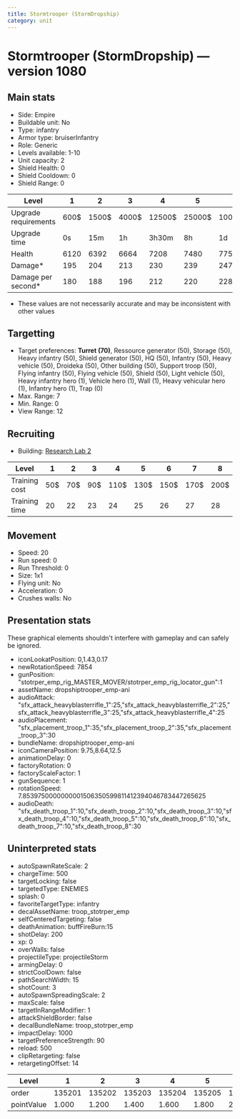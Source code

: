 ```yaml
---
title: Stormtrooper (StormDropship)
category: unit
---
```


# Stormtrooper (StormDropship) — version 1080

## Main stats

  * Side: Empire
  * Buildable unit: No
  * Type: infantry
  * Armor type: bruiserInfantry
  * Role: Generic
  * Levels available: 1-10
  * Unit capacity: 2
  * Shield Health: 0
  * Shield Cooldown: 0
  * Shield Range: 0

|Level               |1   |2    |3    |4     |5     |6      |7      |8      |9       |10      |
|--------------------|----|-----|-----|------|------|-------|-------|-------|--------|--------|
|Upgrade requirements|600$|1500$|4000$|12500$|25000$|100000$|160000$|320000$|1000000$|1750000$|
|Upgrade time        |0s  |15m  |1h   |3h30m |8h    |1d     |2d     |3d12h  |5d      |1w1d    |
|Health              |6120|6392 |6664 |7208  |7480  |7752   |8024   |8432   |8840    |10200   |
|Damage*             |195 |204  |213  |230   |239   |247    |256    |269    |282     |325     |
|Damage per second*  |180 |188  |196  |212   |220   |228    |236    |248    |260     |300     |

* These values are not necessarily accurate and may be inconsistent with other values

## Targetting

  * Target preferences: **Turret (70)**, Ressource generator (50), Storage (50), Heavy infantry (50), Shield generator (50), HQ (50), Infantry (50), Heavy vehicle (50), Droideka (50), Other building (50), Support troop (50), Flying infantry (50), Flying vehicle (50), Shield (50), Light vehicle (50), Heavy infantry hero (1), Vehicle hero (1), Wall (1), Heavy vehicular hero (1), Infantry hero (1), Trap (0)
  * Max. Range: 7
  * Min. Range: 0
  * View Range: 12

## Recruiting

  * Building: [Research Lab 2](empireOffenseLab.html)

|Level        |1  |2  |3  |4   |5   |6   |7   |8   |9   |10  |
|-------------|---|---|---|----|----|----|----|----|----|----|
|Training cost|50$|70$|90$|110$|130$|150$|170$|200$|210$|230$|
|Training time|20 |22 |23 |24  |25  |26  |27  |28  |29  |30  |

## Movement

  * Speed: 20
  * Run speed: 0
  * Run Threshold: 0
  * Size: 1x1
  * Flying unit: No
  * Acceleration: 0
  * Crushes walls: No

## Presentation stats

These graphical elements shouldn't interfere with gameplay and can safely be ignored.

  * iconLookatPosition: 0,1.43,0.17
  * newRotationSpeed: 7854
  * gunPosition: "stotrper_emp_rig_MASTER_MOVER/stotrper_emp_rig_locator_gun":1
  * assetName: dropshiptrooper_emp-ani
  * audioAttack: "sfx_attack_heavyblasterrifle_1":25,"sfx_attack_heavyblasterrifle_2":25,"sfx_attack_heavyblasterrifle_3":25,"sfx_attack_heavyblasterrifle_4":25
  * audioPlacement: "sfx_placement_troop_1":35,"sfx_placement_troop_2":35,"sfx_placement_troop_3":30
  * bundleName: dropshiptrooper_emp-ani
  * iconCameraPosition: 9.75,8.64,12.5
  * animationDelay: 0
  * factoryRotation: 0
  * factoryScaleFactor: 1
  * gunSequence: 1
  * rotationSpeed: 7.8539750000000001506350599811412394046783447265625
  * audioDeath: "sfx_death_troop_1":10,"sfx_death_troop_2":10,"sfx_death_troop_3":10,"sfx_death_troop_4":10,"sfx_death_troop_5":10,"sfx_death_troop_6":10,"sfx_death_troop_7":10,"sfx_death_troop_8":30

## Uninterpreted stats

  * autoSpawnRateScale: 2
  * chargeTime: 500
  * targetLocking: false
  * targetedType: ENEMIES
  * splash: 0
  * favoriteTargetType: infantry
  * decalAssetName: troop_stotrper_emp
  * selfCenteredTargeting: false
  * deathAnimation: buffFireBurn:15
  * shotDelay: 200
  * xp: 0
  * overWalls: false
  * projectileType: projectileStorm
  * armingDelay: 0
  * strictCoolDown: false
  * pathSearchWidth: 15
  * shotCount: 3
  * autoSpawnSpreadingScale: 2
  * maxScale: false
  * targetInRangeModifier: 1
  * attackShieldBorder: false
  * decalBundleName: troop_stotrper_emp
  * impactDelay: 1000
  * targetPreferenceStrength: 90
  * reload: 500
  * clipRetargeting: false
  * retargetingOffset: 14

|Level     |1     |2     |3     |4     |5     |6     |7     |8     |9     |10    |
|----------|------|------|------|------|------|------|------|------|------|------|
|order     |135201|135202|135203|135204|135205|135206|135207|135208|135209|135210|
|pointValue|1.000 |1.200 |1.400 |1.600 |1.800 |2.000 |2.200 |2.400 |2.600 |3.000 |

